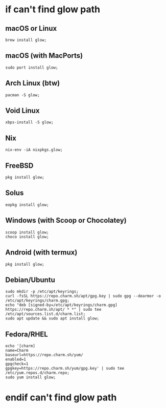 # if can't find glow path
## macOS or Linux
```
brew install glow;
```

## macOS (with MacPorts)
```
sudo port install glow;
```

## Arch Linux (btw)
```
pacman -S glow;
```

## Void Linux
```
xbps-install -S glow;
```

## Nix
```
nix-env -iA nixpkgs.glow;
```

## FreeBSD
```
pkg install glow;
```

## Solus
```
eopkg install glow;
```

## Windows (with Scoop or Chocolatey)
```
scoop install glow;
choco install glow;
```

## Android (with termux)
```
pkg install glow;
```

## Debian/Ubuntu
```
sudo mkdir -p /etc/apt/keyrings;
curl -fsSL https://repo.charm.sh/apt/gpg.key | sudo gpg --dearmor -o /etc/apt/keyrings/charm.gpg;
echo "deb [signed-by=/etc/apt/keyrings/charm.gpg] https://repo.charm.sh/apt/ * *" | sudo tee /etc/apt/sources.list.d/charm.list;
sudo apt update && sudo apt install glow;
```
## Fedora/RHEL
```
echo '[charm]
name=Charm
baseurl=https://repo.charm.sh/yum/
enabled=1
gpgcheck=1
gpgkey=https://repo.charm.sh/yum/gpg.key' | sudo tee /etc/yum.repos.d/charm.repo;
sudo yum install glow;
```
# endif can't find glow path
